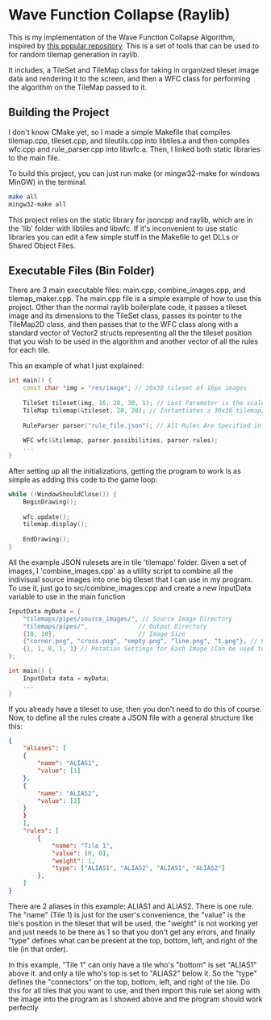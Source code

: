 # Wave Function Collapse (Raylib)
This is my implementation of the Wave Function Collapse Algorithm, inspired by [this popular repository](https://github.com/mxgmn/WaveFunctionCollapse). This is a set of tools that can be used to for random tilemap generation in raylib.

It includes, a TileSet and TileMap class for taking in organized tileset image data and rendering it to the screen, and then a WFC class for performing the algorithm on the TileMap passed to it.

## Building the Project
I don't know CMake yet, so I made a simple Makefile that compiles tilemap.cpp, tileset.cpp, and tileutils.cpp into libtiles.a and then compiles wfc.cpp and rule_parser.cpp into libwfc.a. Then, I linked both static libraries to the main file. 

To build this project, you can just run make (or mingw32-make for windows MinGW) in the terminal.
```bash
make all
mingw32-make all
```

This project relies on the static library for jsoncpp and raylib, which are in the 'lib' folder with libtiles and libwfc. If it's inconvenient to use static libraries you can edit a few simple stuff in the Makefile to get DLLs or Shared Object Files.

## Executable Files (Bin Folder)
There are 3 main executable files: main.cpp, combine_images.cpp, and tilemap_maker.cpp. The main.cpp file is a simple example of how to use this project. Other than the normal raylib boilerplate code, it passes a tileset image and its dimensions to the TileSet class, passes its pointer to the TileMap2D class, and then passes that to the WFC class along with a standard vector of Vector2 structs representing all the the tileset position that you wish to be used in the algorithm and another vector of all the rules for each tile.

This an example of what I just explained:
```cpp
int main() {
    const char *img = "res/image"; // 20x30 tileset of 16px images
    
    TileSet tileset(img, 16, 20, 30, 1); // Last Parameter is the scale of the image
    TileMap tilemap(&tileset, 20, 20); // Instantiates a 30x30 tilemap;
    
    RuleParser parser("rule_file.json"); // All Rules Are Specified in a JSON File (explained later)
    
    WFC wfc(&tilemap, parser.possibilities, parser.rules);
    ...
}
```

After setting up all the initializations, getting the program to work is as simple as adding this code to the game loop:
```cpp
while (!WindowShouldClose()) {
    BeginDrawing();
    
    wfc.update();
    tilemap.display();
    
    EndDrawing();
}
```

All the example JSON rulesets are in tile 'tilemaps' folder. Given a set of images, I 'combine_images.cpp' as a utility script to combine all the indivisual source images into one big tileset that I can use in my program. To use it, just go to src/combine_images.cpp and create a new InputData variable to use in the main function
```cpp
InputData myData = {
    "tilemaps/pipes/source_images/", // Source Image Directory
    "tilemaps/pipes/",              // Output Directory
    {10, 10},                       // Image Size
    {"corner.png", "cross.png", "empty.png", "line.png", "t.png"}, // List of Images
    {1, 1, 0, 1, 1} // Rotation Settings for Each Image (Can be used to add flipped and roated versions to the tileset)
};

int main() {
    InputData data = myData;
    ...
}
```
If you already have a tileset to use, then you don't need to do this of course. Now, to define all the rules create a JSON file with a general structure like this:
```json
{
    "aliases": [
    {
        "name": "ALIAS1",
        "value": [1]
    },
    {
        "name": "ALIAS2",
        "value": [2]
    }
    }
    ],
    "rules": [
        {
            "name": "Tile 1",
            "value": [0, 0],
            "weight": 1,
            "type": ["ALIAS1", "ALIAS2", "ALIAS1", "ALIAS2"]
        },
    ]
}
```

There are 2 aliases in this example: ALIAS1 and ALIAS2. There is one rule. The "name" (Tile 1) is just for the user's convenience, the "value" is the tile's position in the tileset that will be used, the "weight" is not working yet and just needs to be there as 1 so that you don't get any errors, and finally "type" defines what can be present at the top, bottom, left, and right of the tile (in that order).

In this example, "Tile 1" can only have a tile who's "bottom" is set "ALIAS1" above it. and only a tile who's top is set to "ALIAS2" below it. So the "type" defines the "connectors" on the top, bottom, left, and right of the tile. Do this for all tiles that you want to use, and then import this rule set along with the image into the program as I showed above and the program should work perfectly












